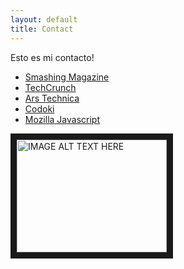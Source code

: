 ```yaml
---
layout: default
title: Contact
---
```


Esto es mi contacto!

* [Smashing Magazine](https://www.smashingmagazine.com)
* [TechCrunch](http://techcrunch.com/)
* [Ars Technica](http://arstechnica.com/)
* [Codoki](http://codoki.com/)
* [Mozilla Javascript](https://developer.mozilla.org/en-US/docs/Web/JavaScript)



<a href="http://www.youtube.com/watch?feature=player_embedded&v=YOUTUBE_VIDEO_ID_HERE
" target="_blank"><img src="http://img.youtube.com/vi/YOUTUBE_VIDEO_ID_HERE/0.jpg"
alt="IMAGE ALT TEXT HERE" width="240" height="180" border="10" /></a>
